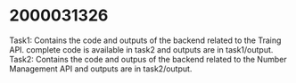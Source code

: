 # 2000031326
Task1: 
Contains the code and outputs of the backend related to the Traing API.  complete code is available in task2 and outputs are in task1/output.
Task2: 
Contains the code and outpus of the backend related to the Number Management API and outputs are in task2/output.
